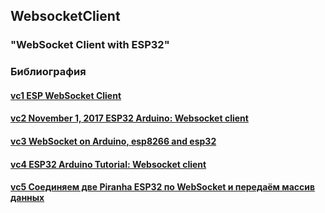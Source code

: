 ## WebsocketClient

### "WebSocket Client with ESP32"

### Библиография

#### [vc1 ESP WebSocket Client](https://docs.espressif.com/projects/esp-protocols/esp_websocket_client/docs/latest/index.html) 

#### [vc2 November 1, 2017 ESP32 Arduino: Websocket client](https://techtutorialsx.com/2017/11/01/esp32-arduino-websocket-client/)

#### [vc3 WebSocket on Arduino, esp8266 and esp32](https://mischianti.org/websocket-on-arduino-esp8266-and-esp32-client-1/)

#### [vc4 ESP32 Arduino Tutorial: Websocket client](https://www.dfrobot.com/blog-776.html)

#### [vc5 Соединяем две Piranha ESP32 по WebSocket и передаём массив данных](https://lesson.iarduino.ru/page/esp32-ws-array/)

